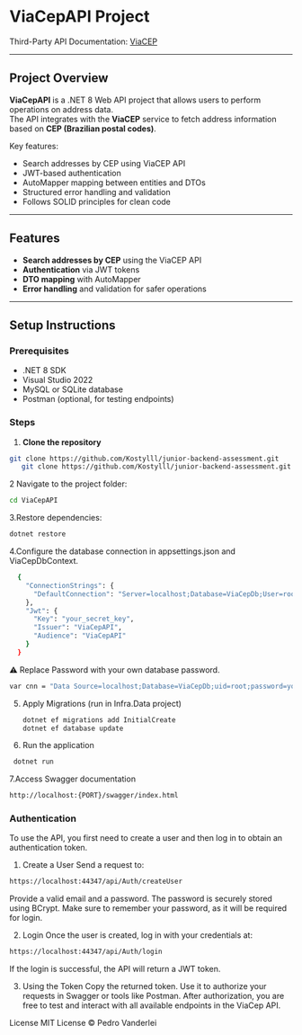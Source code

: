 # ViaCepAPI Project

Third-Party API Documentation: [ViaCEP](https://viacep.com.br)

---

## Project Overview

**ViaCepAPI** is a .NET 8 Web API project that allows users to perform operations on address data.  
The API integrates with the **ViaCEP** service to fetch address information based on **CEP (Brazilian postal codes)**.  

Key features:
- Search addresses by CEP using ViaCEP API
- JWT-based authentication
- AutoMapper mapping between entities and DTOs
- Structured error handling and validation
- Follows SOLID principles for clean code

---

## Features

- **Search addresses by CEP** using the ViaCEP API
- **Authentication** via JWT tokens
- **DTO mapping** with AutoMapper
- **Error handling** and validation for safer operations

---

## Setup Instructions

### Prerequisites
- .NET 8 SDK
- Visual Studio 2022
- MySQL or SQLite database
- Postman (optional, for testing endpoints)

### Steps

1. **Clone the repository**
```bash
git clone https://github.com/Kostylll/junior-backend-assessment.git
   git clone https://github.com/Kostylll/junior-backend-assessment.git
   ```
2 Navigate to the project folder:
   ```bash
   cd ViaCepAPI
  ```
3.Restore dependencies:
  ```bash
  dotnet restore
   ```
4.Configure the database connection in appsettings.json and ViaCepDbContext.
```bash
  {
    "ConnectionStrings": {
      "DefaultConnection": "Server=localhost;Database=ViaCepDb;User=root;Password=123456;"
    },
    "Jwt": {
      "Key": "your_secret_key",
      "Issuer": "ViaCepAPI",
      "Audience": "ViaCepAPI"
    }
  }
```
⚠️ Replace Password with your own database password.

```bash
var cnn = "Data Source=localhost;Database=ViaCepDb;uid=root;password=your_password!";
```
5. Apply Migrations (run in Infra.Data project)
   ```bash
   dotnet ef migrations add InitialCreate
   dotnet ef database update
   ```
6. Run the application
 ```bash
  dotnet run
```
7.Access Swagger documentation
  ```bash
 http://localhost:{PORT}/swagger/index.html
   ```

### Authentication

To use the API, you first need to create a user and then log in to obtain an authentication token.

1. Create a User
Send a request to:
 ```bash
https://localhost:44347/api/Auth/createUser
```
Provide a valid email and a password.
The password is securely stored using BCrypt.
Make sure to remember your password, as it will be required for login.

2. Login
Once the user is created, log in with your credentials at:
 ```bash
https://localhost:44347/api/Auth/login
```
If the login is successful, the API will return a JWT token.

3. Using the Token
Copy the returned token.
Use it to authorize your requests in Swagger or tools like Postman.
After authorization, you are free to test and interact with all available endpoints in the ViaCep API.

License
MIT License © Pedro Vanderlei
